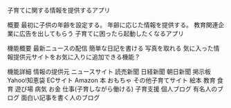 子育てに関する情報を提供するアプリ

概要
  最初に子供の年齢を設定する。
  年齢に応じた情報を提供する。
  教育関連企業に広告を出してもらう
  子育てに困ったら起動したくなるアプリ

機能概要
  最新ニュースの配信
  簡単な日記を書ける
  写真を取れる
  気に入った情報提供元サイトをお気に入りに追加できる機能？

機能詳細
  情報の提供元
    ニュースサイト
      読売新聞
      日経新聞
      朝日新聞
    掲示板
      Yahoo!知恵袋
    ECサイト
      Amazon
        本
        おもちゃ
    その他子育てサイト
      絵本
      教育
      食育
      遊び場
      病気
      お金
      仕事(子育しながら働ける)
      子育支援
    個人ブログ
      有名人のブログ
      面白い記事を書く人のブログ
